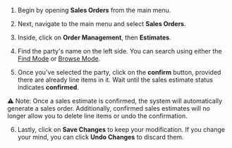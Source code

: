 1. Begin by opening **Sales Orders** from the main menu. 

2. Next, navigate to the main menu and select **Sales Orders**.

3. Inside, click on **Order Management**, then **Estimates**.

4. Find the party's name on the left side. You can search using either the [Find Mode](Find%20Mode.md) or [Browse Mode](Browse%20Mode.md).

5. Once you've selected the party, click on the **confirm** button, provided there are already line items in it. Wait until the sales estimate status indicates **confirmed**.
  
⚠️ Note: Once a sales estimate is confirmed, the system will automatically generate a sales order. Additionally, confirmed sales estimates will no longer allow you to delete line items or undo the confirmation.

6. Lastly, click on **Save Changes** to keep your modification. If you change your mind, you can click **Undo Changes** to discard them.